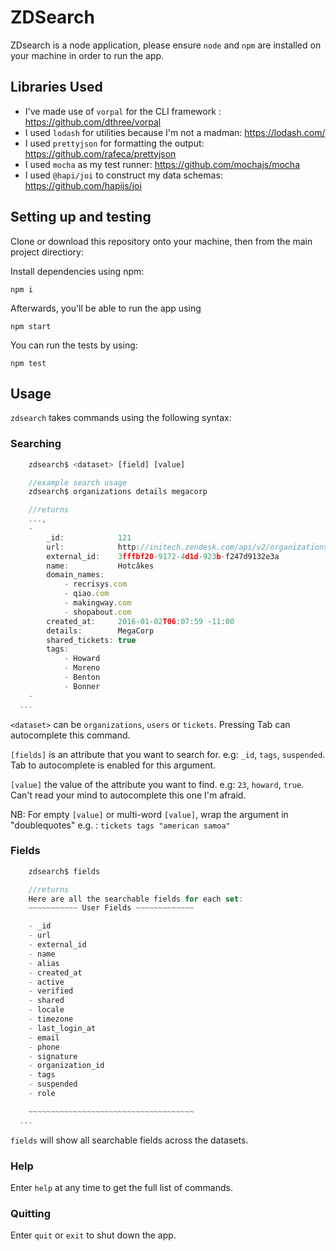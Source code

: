 # ZDSearch

ZDsearch is a node application, please ensure `node` and `npm` are installed on your machine in order to run the app.

## Libraries Used

- I've made use of `vorpal` for the CLI framework : https://github.com/dthree/vorpal
- I used `lodash` for utilities because I'm not a madman: https://lodash.com/
- I used `prettyjson` for formatting the output: https://github.com/rafeca/prettyjson
- I used `mocha` as my test runner: https://github.com/mochajs/mocha
- I used `@hapi/joi` to construct my data schemas: https://github.com/hapijs/joi

## Setting up and testing

Clone or download this repository onto your machine, then from the main project directiory:

Install dependencies using npm:

```
npm i
```

Afterwards, you'll be able to run the app using 

```
npm start
```

You can run the tests by using:

```
npm test
```

## Usage

`zdsearch` takes commands using the following syntax:

### Searching

```javascript
    zdsearch$ <dataset> [field] [value]

    //example search usage
    zdsearch$ organizations details megacorp

    //returns
    ...,
    - 
        _id:            121
        url:            http://initech.zendesk.com/api/v2/organizations/121.json
        external_id:    3fffbf20-9172-4d1d-923b-f247d9132e3a
        name:           Hotcâkes
        domain_names: 
            - recrisys.com
            - qiao.com
            - makingway.com
            - shopabout.com
        created_at:     2016-01-02T06:07:59 -11:00
        details:        MegaCorp
        shared_tickets: true
        tags: 
            - Howard
            - Moreno
            - Benton
            - Bonner
    -
  ...
```

```<dataset>``` can be `organizations`, `users` or `tickets`. Pressing Tab can autocomplete this command.

```[fields]``` is an attribute that you want to search for. e.g: `_id`, `tags`, `suspended`. Tab to autocomplete is enabled for this argument.

```[value]``` the value of the attribute you want to find. e.g: `23`, `howard`, `true`. Can't read your mind to autocomplete this one I'm afraid.

NB: For empty `[value]` or multi-word `[value]`, wrap the argument in "doublequotes" e.g. : `tickets tags "american samoa"`

### Fields

```javascript
    zdsearch$ fields 

    //returns
    Here are all the searchable fields for each set: 
    ~~~~~~~~~~~ User Fields ~~~~~~~~~~~~~

    - _id
    - url
    - external_id
    - name
    - alias
    - created_at
    - active
    - verified
    - shared
    - locale
    - timezone
    - last_login_at
    - email
    - phone
    - signature
    - organization_id
    - tags
    - suspended
    - role

    ~~~~~~~~~~~~~~~~~~~~~~~~~~~~~~~~~~~~~
  ...
```

`fields` will show all searchable fields across the datasets.

### Help

Enter ```help``` at any time to get the full list of commands.

### Quitting

Enter `quit` or `exit` to shut down the app.

